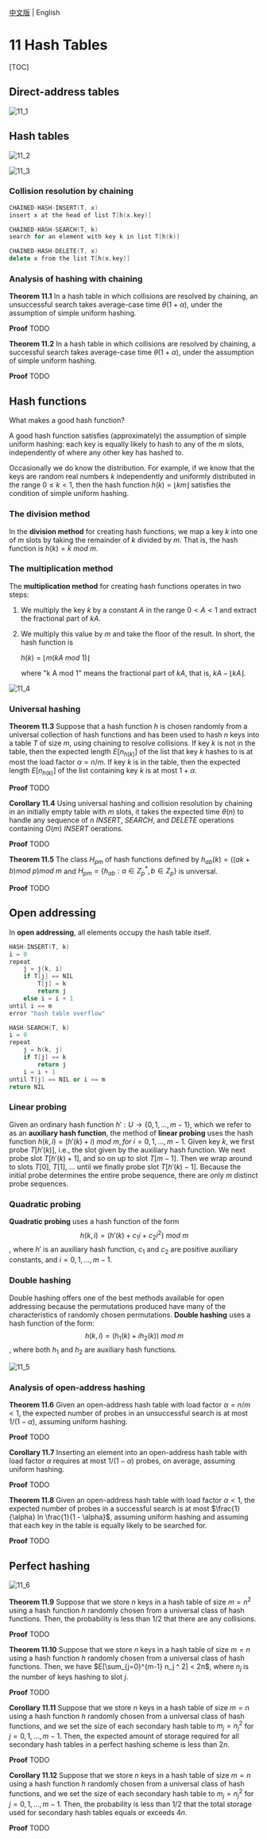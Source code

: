 [中文版](chapter11_zh.md) | English

# 11 Hash Tables

[TOC]



## Direct-address tables

![11_1](res/11_1.png)



## Hash tables

![11_2](res/11_2.png)

![11_3](res/11_3.png)

### Collision resolution by chaining

```c++
CHAINED-HASH-INSERT(T, x)
insert x at the head of list T[h(x.key)]
```

```c++
CHAINED-HASH-SEARCH(T, k)
search for an element with key k in list T[h(k)]
```

```c++
CHAINED-HASH-DELETE(T, x)
delete x from the list T[h(x.key)]
```

### Analysis of hashing with chaining

**Theorem 11.1** In a hash table in which collisions are resolved by chaining, an unsuccessful search takes average-case time $\theta(1 + \alpha)$, under the assumption of simple uniform hashing.

**Proof** TODO

**Theorem 11.2** In a hash table in which collisions are resolved by chaining, a successful search takes average-case time $\theta(1 + \alpha)$, under the assumption of simple uniform hashing.

**Proof** TODO



## Hash functions

What makes a good hash function?

A good hash function satisfies (approximately) the assumption of simple uniform hashing: each key is equally likely to hash to any of the $m$ slots, independently of where any other key has hashed to.

Occasionally we do know the distribution. For example, if we know that the keys are random real numbers $k$ independently and uniformly distributed in the range $0 \leq k < 1$, then the hash function $h(k) = \lfloor km \rfloor$ satisfies the condition of simple uniform hashing.

### The division method

In the **division method** for creating hash functions, we map a key $k$ into one of $m$ slots by taking the remainder of $k$ divided by $m$. That is, the hash function is $h(k) = k\ mod\ m$.

### The multiplication method

The **multiplication method** for creating hash functions operates in two steps:

1. We multiply the key $k$ by a constant $A$ in the range $0 < A < 1$ and extract the fractional part of $kA$.

2. We multiply this value by $m$ and take the floor of the result. In short, the hash function is

   $h(k) = \lfloor m(kA\ mod\ 1) \rfloor$

   where "k A mod 1" means the fractional part of $k A$, that is, $k A - \lfloor k A \rfloor$.

![11_4](res/11_4.png)

### Universal hashing

**Theorem 11.3** Suppose that a hash function $h$ is chosen randomly from a universal collection of hash functions and has been used to hash $n$ keys into a table $T$ of size $m$, using chaining to resolve collisions. If key $k$ is not in the table, then the expected length $E[n_{h(k)}]$ of the list that key $k$ hashes to is at most the load factor $\alpha = n / m$. If key $k$ is in the table, then the expected length $E[n_{h(k)}]$ of the list containing key $k$ is at most $1 + \alpha$.

**Proof** TODO

**Corollary 11.4** Using universal hashing and collision resolution by chaining in an initially empty table with $m$ slots, it takes the expected time $\theta(n)$ to handle any sequence of $n$ $INSERT$, $SEARCH$, and $DELETE$ operations containing $O(m)\ INSERT$ oerations. 

**Proof** TODO

**Theorem 11.5** The class $H_{pm}$ of hash functions defined by $h_{ab}(k) = ((ak + b)mod\ p)mod\ m$ and $H_{pm} = \{h_{ab}: a \in Z_p^{*}, b \in Z_p\}$ is universal.

**Proof** TODO



## Open addressing

In **open addressing**, all elements occupy the hash table itself.

```c++
HASH-INSERT(T, k)
i = 0
repeat
    j = j(k, i)
    if T[j] == NIL
        T[j] = k
        return j
    else i = i + 1
until i == m
error "hash table overflow"
```

```c++
HASH-SEARCH(T, k)
i = 0
repeat
    j = h(k, j)
    if T[j] == k
        return j
    i = i + 1
until T[j] == NIL or i == m
return NIL
```

### Linear probing

Given an ordinary hash function $h': U \rightarrow \{0, 1, ..., m-1\}$, which we refer to as an **auxiliary hash function**, the method of **linear probing** uses the hash function $h(k, i) = (h'(k) + i)\ mod\ m, for\ i=0, 1, ..., m-1$. Given key $k$, we first probe $T[h'(k)]$, i.e., the slot given by the auxiliary hash function. We next probe slot $T[h'(k) + 1]$, and so on up to slot $T[m - 1]$. Then we wrap around to slots $T[0]$, $T[1]$, ... until we finally probe slot $T[h'(k) - 1]$. Because the initial probe determines the entire probe sequence, there are only $m$ distinct probe sequences.

### Quadratic probing

**Quadratic probing** uses a hash function of the form
$$
h(k, i) = (h'(k) + c_1i + c_2i^2)\ mod\ m
$$
, where $h'$ is an auxiliary hash function, $c_1$ and $c_2$ are positive auxiliary constants, and $i = 0, 1, ..., m - 1$.

### Double hashing

Double hashing offers one of the best methods available for open addressing because the permutations produced have many of the characteristics of randomly chosen permutations. **Double hashing** uses a hash function of the form:
$$
h(k, i) = (h_1 (k) + ih_2 (k))\ mod\ m
$$
, where both $h_1$ and $h_2$ are auxiliary hash functions.

![11_5](res/11_5.png)

### Analysis of open-address hashing

**Theorem 11.6** Given an open-address hash table with load factor $\alpha = n / m < 1$, the expected number of probes in an unsuccessful search is at most $1 / (1 - \alpha)$, assuming uniform hashing.

**Proof** TODO

**Corollary 11.7** Inserting an element into an open-address hash table with load factor $\alpha$ requires at most $1 / (1 - \alpha)$ probes, on average, assuming uniform hashing.

**Proof** TODO

**Theorem 11.8** Given an open-address hash table with load factor $\alpha < 1$, the expected number of probes in a successful search is at most $\frac{1}{\alpha} ln \frac{1}{1 - \alpha}$, assuming uniform hashing and assuming that each key in the table is equally likely to be searched for.

**Proof** TODO



## Perfect hashing

![11_6](res/11_6.png)

**Theorem 11.9** Suppose that we store $n$ keys in a hash table of size $m = n^2$ using a hash function $h$ randomly chosen from a universal class of hash functions. Then, the probability is less than $1/2$ that there are any collisions.

**Proof** TODO

**Theorem 11.10** Suppose that we store $n$ keys in a hash table of size $m = n$ using a hash function $h$ randomly chosen from a universal class of hash functions. Then, we have $E[\sum_{j=0}^{m-1} n_j ^ 2] < 2n$, where $n_j$ is the number of keys hashing to slot $j$.

**Proof** TODO

**Corollary 11.11** Suppose that we store $n$ keys in a hash table of size $m = n$ using a hash function $h$ randomly chosen from a universal class of hash functions, and we set the size of each secondary hash table to $m_j = n_j^2$ for $j = 0, 1, ..., m - 1$. Then, the expected amount of storage required for all secondary hash tables in a perfect hashing scheme is less than $2n$.

**Proof** TODO

**Corollary 11.12** Suppose that we store $n$ keys in a hash table of size $m = n$ using a hash function $h$ randomly chosen from a universal class of hash functions, and we set the size of each secondary hash table to $m_j = n_j^2$ for $j = 0, 1, ..., m - 1$. Then, the probability is less than $1 / 2$ that the total storage used for secondary hash tables equals or exceeds $4n$.

**Proof** TODO

